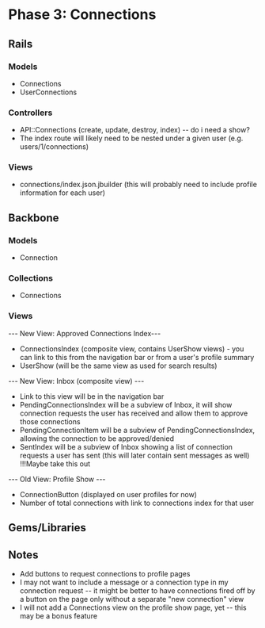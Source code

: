 # Phase 3: Connections

## Rails
### Models
* Connections
* UserConnections

### Controllers
* API::Connections (create, update, destroy, index) -- do i need a show?
* The index route will likely need to be nested under a given user (e.g. users/1/connections)

### Views
* connections/index.json.jbuilder (this will probably need to include profile information for each user)


## Backbone
### Models
* Connection

### Collections
* Connections

### Views
--- New View: Approved Connections Index---
* ConnectionsIndex (composite view, contains UserShow views) - you can link to this from the navigation bar or from a user's profile summary
* UserShow (will be the same view as used for search results)

--- New View: Inbox (composite view) ---
* Link to this view will be in the navigation bar
* PendingConnectionsIndex will be a subview of Inbox, it will show connection requests the user has received and allow them to approve those connections
* PendingConnectionItem will be a subview of PendingConnectionsIndex, allowing the connection to be approved/denied
* SentIndex will be a subview of Inbox showing a list of connection requests a user has sent (this will later contain sent messages as well) !!!Maybe take this out

--- Old View: Profile Show ---
* ConnectionButton (displayed on user profiles for now)
* Number of total connections with link to connections index for that user

## Gems/Libraries



## Notes
* Add buttons to request connections to profile pages
* I may not want to include a message or a connection type in my connection request -- it might be better to have connections fired off by a button on the page only without a separate "new connection" view
* I will not add a Connections view on the profile show page, yet -- this may be a bonus feature
